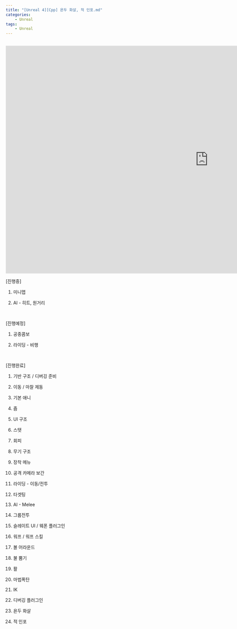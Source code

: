```yaml
---
title: "[Unreal 4][Cpp] 욘두 화살, 적 인포.md"
categories:
    - Unreal
tags:
    - Unreal
---
```


<br>
<iframe width="1280" height="720" src="https://www.youtube.com/embed/kRHjqDNcfJ8" title="YouTube video player" frameborder="0" allow="accelerometer; autoplay; clipboard-write; encrypted-media; gyroscope; picture-in-picture" allowfullscreen></iframe>

<br>

[진행중]

1. 미니맵

2. AI - 히트, 원거리

​

[진행예정]

1. 공중콤보

2. 라이딩 - 비행

​

[진행완료]

1. 기반 구조 / 디버깅 준비

2. 이동 / 마찰 제동

3. 기본 애니

4. 줌

5. UI 구조

6. 스탯

7. 회피

8. 무기 구조

9. 장착 메뉴

10. 공격 카메라 보간

11. 라이딩 - 이동/전투

12. 타겟팅

13. AI - Melee

14. 그룹전투

15. 슬레이트 UI / 웨폰 플러그인

16. 워프 / 워프 스킬

17. 볼 어라운드

18. 불 뿜기

19. 활

20. 마법폭탄

21. IK

22. 디버깅 플러그인

23. 욘두 화살

24. 적 인포